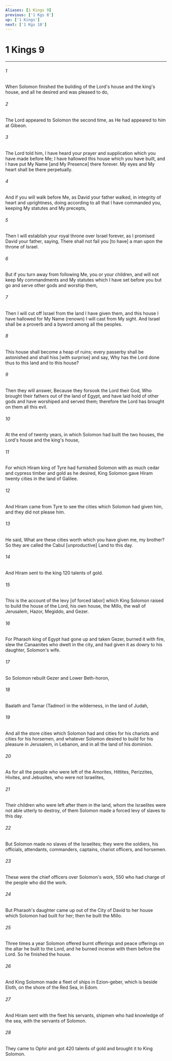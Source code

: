 ```yaml
---
Aliases: [1 Kings 9]
previous: ['1 Kgs 8']
up: ['1 Kings']
next: ['1 Kgs 10']
---
```

# 1 Kings 9

***

###### 1 

When Solomon finished the building of the Lord's house and the king's house, and all he desired and was pleased to do, 

###### 2 

The Lord appeared to Solomon the second time, as He had appeared to him at Gibeon. 

###### 3 

The Lord told him, I have heard your prayer and supplication which you have made before Me; I have hallowed this house which you have built, and I have put My Name [and My Presence] there forever. My eyes and My heart shall be there perpetually. 

###### 4 

And if you will walk before Me, as David your father walked, in integrity of heart and uprightness, doing according to all that I have commanded you, keeping My statutes and My precepts, 

###### 5 

Then I will establish your royal throne over Israel forever, as I promised David your father, saying, There shall not fail you [to have] a man upon the throne of Israel. 

###### 6 

But if you turn away from following Me, you or your children, and will not keep My commandments and My statutes which I have set before you but go and serve other gods and worship them, 

###### 7 

Then I will cut off Israel from the land I have given them, and this house I have hallowed for My Name (renown) I will cast from My sight. And Israel shall be a proverb and a byword among all the peoples. 

###### 8 

This house shall become a heap of ruins; every passerby shall be astonished and shall hiss [with surprise] and say, Why has the Lord done thus to this land and to this house? 

###### 9 

Then they will answer, Because they forsook the Lord their God, Who brought their fathers out of the land of Egypt, and have laid hold of other gods and have worshiped and served them; therefore the Lord has brought on them all this evil. 

###### 10 

At the end of twenty years, in which Solomon had built the two houses, the Lord's house and the king's house, 

###### 11 

For which Hiram king of Tyre had furnished Solomon with as much cedar and cypress timber and gold as he desired, King Solomon gave Hiram twenty cities in the land of Galilee. 

###### 12 

And Hiram came from Tyre to see the cities which Solomon had given him, and they did not please him. 

###### 13 

He said, What are these cities worth which you have given me, my brother? So they are called the Cabul [unproductive] Land to this day. 

###### 14 

And Hiram sent to the king 120 talents of gold. 

###### 15 

This is the account of the levy [of forced labor] which King Solomon raised to build the house of the Lord, his own house, the Millo, the wall of Jerusalem, Hazor, Megiddo, and Gezer. 

###### 16 

For Pharaoh king of Egypt had gone up and taken Gezer, burned it with fire, slew the Canaanites who dwelt in the city, and had given it as dowry to his daughter, Solomon's wife. 

###### 17 

So Solomon rebuilt Gezer and Lower Beth-horon, 

###### 18 

Baalath and Tamar (Tadmor) in the wilderness, in the land of Judah, 

###### 19 

And all the store cities which Solomon had and cities for his chariots and cities for his horsemen, and whatever Solomon desired to build for his pleasure in Jerusalem, in Lebanon, and in all the land of his dominion. 

###### 20 

As for all the people who were left of the Amorites, Hittites, Perizzites, Hivites, and Jebusites, who were not Israelites, 

###### 21 

Their children who were left after them in the land, whom the Israelites were not able utterly to destroy, of them Solomon made a forced levy of slaves to this day. 

###### 22 

But Solomon made no slaves of the Israelites; they were the soldiers, his officials, attendants, commanders, captains, chariot officers, and horsemen. 

###### 23 

These were the chief officers over Solomon's work, 550 who had charge of the people who did the work. 

###### 24 

But Pharaoh's daughter came up out of the City of David to her house which Solomon had built for her; then he built the Millo. 

###### 25 

Three times a year Solomon offered burnt offerings and peace offerings on the altar he built to the Lord, and he burned incense with them before the Lord. So he finished the house. 

###### 26 

And King Solomon made a fleet of ships in Ezion-geber, which is beside Eloth, on the shore of the Red Sea, in Edom. 

###### 27 

And Hiram sent with the fleet his servants, shipmen who had knowledge of the sea, with the servants of Solomon. 

###### 28 

They came to Ophir and got 420 talents of gold and brought it to King Solomon.
